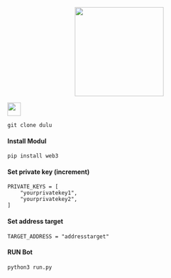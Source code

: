 <p align="center">
  <img height="200" height="auto" src="https://user-images.githubusercontent.com/109174478/209359981-dc19b4bf-854d-4a2a-b803-2547a7fa43f2.jpg">
</p>

<p style="font-size:10px" align="left">
  <a href="https://t.me/airdropasc" target="_blank"> 
  <img src="https://user-images.githubusercontent.com/50621007/183283867-56b4d69f-bc6e-4939-b00a-72aa019d1aea.png" width="30"/></a>
</p>

```
git clone dulu
```

#### Install Modul
```
pip install web3
```

#### Set private key (increment)
```
PRIVATE_KEYS = [
    "yourprivatekey1",
    "yourprivatekey2",
]
```

#### Set address target
```
TARGET_ADDRESS = "addresstarget" 
```

#### RUN Bot
```
python3 run.py
```
